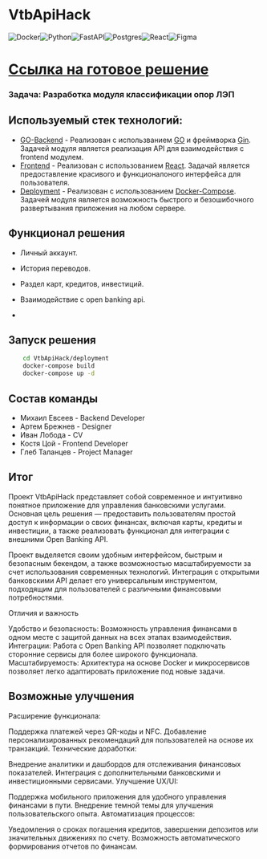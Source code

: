 # VtbApiHack
![Docker](https://img.shields.io/badge/docker-%230db7ed.svg?style=for-the-badge&logo=docker&logoColor=white)![Python](https://img.shields.io/badge/python-3670A0?style=for-the-badge&logo=python&logoColor=ffdd54)![FastAPI](https://img.shields.io/badge/FastAPI-005571?style=for-the-badge&logo=fastapi)![Postgres](https://img.shields.io/badge/postgres-%23316192.svg?style=for-the-badge&logo=postgresql&logoColor=white)![React](https://img.shields.io/badge/react-%2320232a.svg?style=for-the-badge&logo=react&logoColor=%2361DAFB)![Figma](https://img.shields.io/badge/figma-%2320232a.svg?style=for-the-badge&logo=figma)



# [Ссылка на готовое решение](http://vtb.shmyaks.ru/)

### Задача: Разработка модуля классификации опор ЛЭП

## Используемый стек технологий:
- [GO-Backend](https://github.com/ultraevs/AtomicHack/tree/main/go-backend) - Реализован с использванием [GO](https://go.dev/) и фреймворка [Gin](https://github.com/gin-gonic/gin). Задачей модуля является реализация API для взаимодействия с frontend модулем.
- [Frontend](https://github.com/ultraevs/FicHack/tree/main/frontend/fic-hack) - Реализован с использованием [React](https://ru.legacy.reactjs.org/). Задачай является предоставление красивого и функционалоного интерфейса для пользователя.
- [Deployment](https://github.com/ultraevs/FicHack/tree/main/deployment) - Реализован с использованием [Docker-Compose](https://www.docker.com/). Задачей модуля является возможность быстрого и безошибочного развертывания приложения на любом сервере.

## Функционал решения

- Личный аккаунт.
- История переводов.
- Раздел карт, кредитов, инвестиций.
- Взаимодействие с open banking api.

- 
## Запуск решения
```sh
    cd VtbApiHack/deployment
    docker-compose build
    docker-compose up -d
```

##  Состав команды
 - Михаил Евсеев - Backend Developer
 - Артем Брежнев - Designer
 - Иван Лобода - CV
 - Костя Цой - Frontend Developer
 - Глеб Таланцев - Project Manager

## Итог
Проект VtbApiHack представляет собой современное и интуитивно понятное приложение для управления банковскими услугами. Основная цель решения — предоставить пользователям простой доступ к информации о своих финансах, включая карты, кредиты и инвестиции, а также реализовать функционал для интеграции с внешними Open Banking API.

Проект выделяется своим удобным интерфейсом, быстрым и безопасным бекендом, а также возможностью масштабируемости за счет использования современных технологий. Интеграция с открытыми банковскими API делает его универсальным инструментом, подходящим для пользователей с различными финансовыми потребностями.

Отличия и важность

Удобство и безопасность: Возможность управления финансами в одном месте с защитой данных на всех этапах взаимодействия.
Интеграции: Работа с Open Banking API позволяет подключать сторонние сервисы для более широкого функционала.
Масштабируемость: Архитектура на основе Docker и микросервисов позволяет легко адаптировать приложение под новые задачи.

## Возможные улучшения
Расширение функционала:

Поддержка платежей через QR-коды и NFC.
Добавление персонализированных рекомендаций для пользователей на основе их транзакций.
Технические доработки:

Внедрение аналитики и дашбордов для отслеживания финансовых показателей.
Интеграция с дополнительными банковскими и инвестиционными сервисами.
Улучшение UX/UI:

Поддержка мобильного приложения для удобного управления финансами в пути.
Внедрение темной темы для улучшения пользовательского опыта.
Автоматизация процессов:

Уведомления о сроках погашения кредитов, завершении депозитов или значительных движениях по счету.
Возможность автоматического формирования отчетов по финансам.
